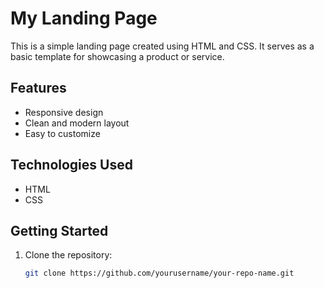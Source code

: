 # My Landing Page

This is a simple landing page created using HTML and CSS. It serves as a basic template for showcasing a product or service.

## Features

- Responsive design
- Clean and modern layout
- Easy to customize

## Technologies Used

- HTML
- CSS

## Getting Started

1. Clone the repository:
   ```bash
   git clone https://github.com/yourusername/your-repo-name.git

